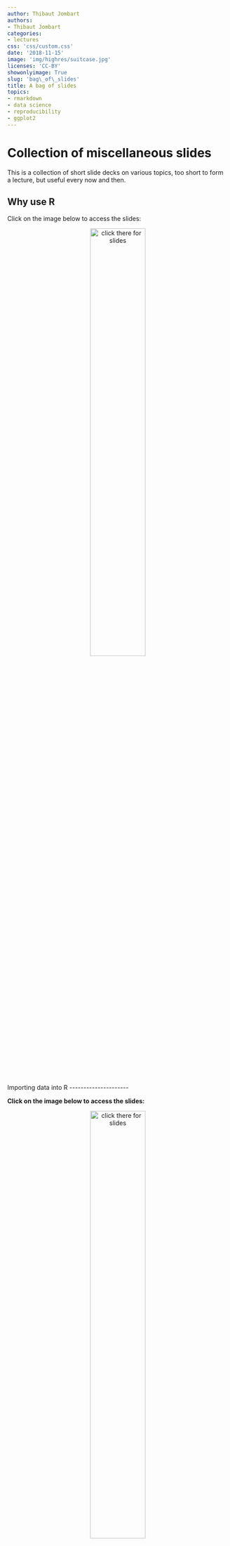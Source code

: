 ```yaml
---
author: Thibaut Jombart
authors:
- Thibaut Jombart
categories:
- lectures
css: 'css/custom.css'
date: '2018-11-15'
image: 'img/highres/suitcase.jpg'
licenses: 'CC-BY'
showonlyimage: True
slug: 'bag\_of\_slides'
title: A bag of slides
topics:
- rmarkdown
- data science
- reproducibility
- ggplot2
---
```


Collection of miscellaneous slides
==================================

This is a collection of short slide decks on various topics, too short
to form a lecture, but useful every now and then.

Why use R
---------

Click on the image below to access the slides:

<center>
<a href="../../slides/why-r/why-r.html"><img class="gateway" src="../../img/highres/old_photographs.jpg" width="50%" alt="click there for slides" align="middle"></a>
</center>
Importing data into R
---------------------

**Click on the image below to access the slides:**

<center>
<a href="../../slides/slides_bag/data_import/data_import_short.html"><img class="gateway" src="../../img/highres/old_photographs.jpg" width="50%" alt="click there for slides" align="middle"></a>
</center>
Graphics using *ggplot2*
------------------------

**Click on the image below to access the slides:**

<center>
<a href="../../slides/slides_bag/ggplot2/ggplot2_short.html"><img class="gateway" src="../../img/highres/old_photographs.jpg" width="50%" alt="click there for slides" align="middle"></a>
</center>
About this document
===================

Contributors
------------

-   Thibaut Jombart: initial version
-   Zhian N. Kamvar: initial version
-   Jonathan Polonsky: slides on data import and *ggplot2*

Contributions are welcome via [pull
requests](https://github.com/reconhub/learn/pulls). The source files
include:

-   [**import data
    slides**](https://raw.githubusercontent.com/reconhub/learn/master/static/slides/slides_bag/import_data.Rmd)

-   [**this
    post**](https://raw.githubusercontent.com/reconhub/learn/master/content/post/bag_of_slides.Rmd)

Legal stuff
-----------

**License**: [CC-BY](https://creativecommons.org/licenses/by/3.0/)
**Copyright**: Thibaut Jombart, 2017
